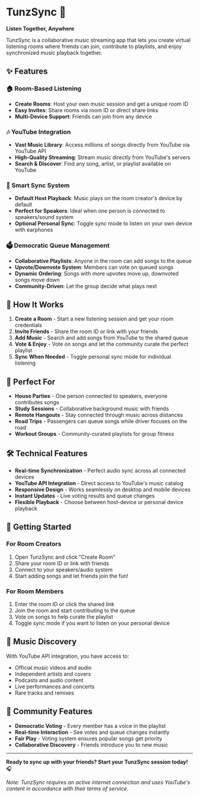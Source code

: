 # TunzSync 🎵

**Listen Together, Anywhere**

TunzSync is a collaborative music streaming app that lets you create virtual listening rooms where friends can join, contribute to playlists, and enjoy synchronized music playback together.

## ✨ Features

### 🏠 Room-Based Listening
- **Create Rooms**: Host your own music session and get a unique room ID
- **Easy Invites**: Share rooms via room ID or direct share links
- **Multi-Device Support**: Friends can join from any device

### 🎶 YouTube Integration
- **Vast Music Library**: Access millions of songs directly from YouTube via YouTube API
- **High-Quality Streaming**: Stream music directly from YouTube's servers
- **Search & Discover**: Find any song, artist, or playlist available on YouTube

### 🔄 Smart Sync System
- **Default Host Playback**: Music plays on the room creator's device by default
- **Perfect for Speakers**: Ideal when one person is connected to speakers/sound system
- **Optional Personal Sync**: Toggle sync mode to listen on your own device with earphones

### 🗳️ Democratic Queue Management
- **Collaborative Playlists**: Anyone in the room can add songs to the queue
- **Upvote/Downvote System**: Members can vote on queued songs
- **Dynamic Ordering**: Songs with more upvotes move up, downvoted songs move down
- **Community-Driven**: Let the group decide what plays next

## 🚀 How It Works

1. **Create a Room** - Start a new listening session and get your room credentials
2. **Invite Friends** - Share the room ID or link with your friends
3. **Add Music** - Search and add songs from YouTube to the shared queue
4. **Vote & Enjoy** - Vote on songs and let the community curate the perfect playlist
5. **Sync When Needed** - Toggle personal sync mode for individual listening

## 🎯 Perfect For

- **House Parties** - One person connected to speakers, everyone contributes songs
- **Study Sessions** - Collaborative background music with friends
- **Remote Hangouts** - Stay connected through music across distances
- **Road Trips** - Passengers can queue songs while driver focuses on the road
- **Workout Groups** - Community-curated playlists for group fitness

## 🛠️ Technical Features

- **Real-time Synchronization** - Perfect audio sync across all connected devices
- **YouTube API Integration** - Direct access to YouTube's music catalog
- **Responsive Design** - Works seamlessly on desktop and mobile devices
- **Instant Updates** - Live voting results and queue changes
- **Flexible Playback** - Choose between host-device or personal device playback

## 📱 Getting Started

### For Room Creators
1. Open TunzSync and click "Create Room"
2. Share your room ID or link with friends
3. Connect to your speakers/audio system
4. Start adding songs and let friends join the fun!

### For Room Members
1. Enter the room ID or click the shared link
2. Join the room and start contributing to the queue
3. Vote on songs to help curate the playlist
4. Toggle sync mode if you want to listen on your personal device

## 🎵 Music Discovery

With YouTube API integration, you have access to:
- Official music videos and audio
- Independent artists and covers
- Podcasts and audio content
- Live performances and concerts
- Rare tracks and remixes

## 🤝 Community Features

- **Democratic Voting** - Every member has a voice in the playlist
- **Real-time Interaction** - See votes and queue changes instantly
- **Fair Play** - Voting system ensures popular songs get priority
- **Collaborative Discovery** - Friends introduce you to new music

---

**Ready to sync up with your friends? Start your TunzSync session today!** 🎧

*Note: TunzSync requires an active internet connection and uses YouTube's content in accordance with their terms of service.*
